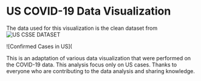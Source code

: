 # US COVID-19 Data Visualization
 
The data used for this visualization is the clean dataset from ![US CSSE DATASET](https://github.com/CSSEGISandData/COVID-19/tree/master/csse_covid_19_data/csse_covid_19_time_series)

![Confirmed Cases in US](
 
 
 
 This is an adaptation of various data visualization that were performed on the COVID-19 data. This analysis focus only on US cases. Thanks to everyone who are contributing to the data analysis and sharing knowledge. 
